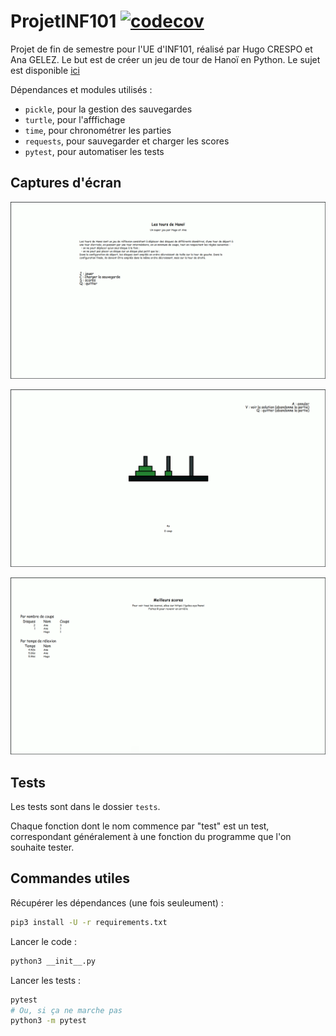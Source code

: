 # ProjetINF101 [![codecov](https://codecov.io/gh/Projet-INF101/ProjetINF101/branch/master/graph/badge.svg)](https://codecov.io/gh/Projet-INF101/ProjetINF101)

Projet de fin de semestre pour l'UE d'INF101, réalisé par Hugo CRESPO et Ana GELEZ.
Le but est de créer un jeu de tour de Hanoï en Python.
Le sujet est disponible [ici](https://sites.google.com/site/caroleadamphd/teaching/inf101-python/projet-hanoi-v2.pdf?attredirects=0&d=1)

Dépendances et modules utilisés :

- `pickle`, pour la gestion des sauvegardes
- `turtle`, pour l'afffichage
- `time`, pour chronométrer les parties
- `requests`, pour sauvegarder et charger les scores
- `pytest`, pour automatiser les tests

## Captures d'écran

![Le menu principal](screen1.png)

![Le jeu](screen2.png)

![Les scores](screen3.png)

## Tests

Les tests sont dans le dossier `tests`.

Chaque fonction dont le nom commence par "test" est un test, correspondant généralement à une fonction du programme que
l'on souhaite tester.

## Commandes utiles

Récupérer les dépendances (une fois seuleument) :

```bash
pip3 install -U -r requirements.txt
```

Lancer le code :

```bash
python3 __init__.py
```

Lancer les tests :

```bash
pytest
# Ou, si ça ne marche pas
python3 -m pytest
```
